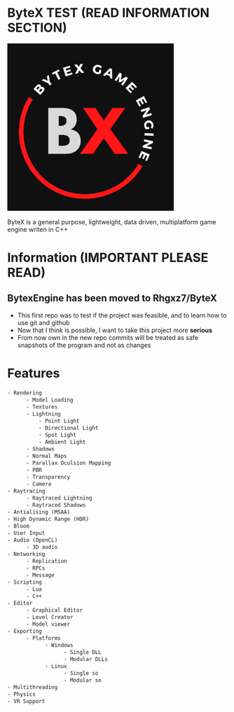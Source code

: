 # ByteX TEST (**READ** INFORMATION SECTION)
<img style="text-align:center;" src="ByteX_Logo.png" alt="logo" width="380"/>


ByteX is a general purpose, lightweight, data driven, multiplatform game engine writen in C++

# Information (IMPORTANT PLEASE READ)
## BytexEngine has been moved to Rhgxz7/ByteX
- This first repo was to test if the project was feasible, and to learn how to use git and github
- Now that I think is possible, I want to take this project more **serious** 
- From now own in the new repo commits will be treated as safe snapshots of the program and not as changes

#
#
#
#
#

# Features
```
- Rendering 
      - Model Loading
      - Textures
      - Lightning
          - Point Light
          - Directional Light
          - Spot Light
          - Ambient Light
      - Shadows
      - Normal Maps
      - Parallax Oculsion Mapping
      - PBR
      - Transparency
      - Camera  
- Raytracing 
      - Raytraced Lightning
      - Raytraced Shadows
- Antialising (MSAA)
- High Dynamic Range (HDR)
- Bloom
- User Input
- Audio (OpenCL)
      - 3D audio
- Networking
      - Replication
      - RPCs
      - Message
- Scripting
      - Lua
      - C++
- Editor
      - Graphical Editor
      - Level Creator
      - Model viewer
- Exporting
      - Platforms
            - Windows
                  - Single DLL
                  - Modular DLLs
            - Linux
                  - Single so
                  - Modular so
- Multithreading
- Physics
- VR Support
```

 
  
